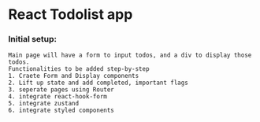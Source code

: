 # React Todolist app

### Initial setup:

    Main page will have a form to input todos, and a div to display those todos.
    Functionalities to be added step-by-step
    1. Craete Form and Display components
    2. Lift up state and add completed, important flags
    3. seperate pages using Router
    4. integrate react-hook-form
    5. integrate zustand
    6. integrate styled components
    
